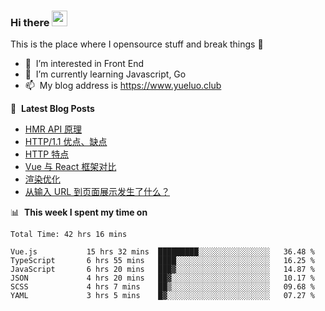 ### Hi there <a href="https://www.yueluo.club/"><img src="https://media.giphy.com/media/hvRJCLFzcasrR4ia7z/giphy.gif" width="25px"></a>
This is the place where I opensource stuff and break things :rofl:

- 👀 &nbsp;I’m interested in Front End
- 🌱 &nbsp;I’m currently learning Javascript, Go
- 📫 &nbsp;My blog address is https://www.yueluo.club

📕 &nbsp;**Latest Blog Posts**

<!-- BLOG-POST-LIST:START -->
- [HMR API 原理](https://www.yueluo.club/detail?articleId=628986d265e52c438840ec8b)
- [HTTP/1.1 优点、缺点](https://www.yueluo.club/detail?articleId=62864afb65e52c438840dbd3)
- [HTTP 特点](https://www.yueluo.club/detail?articleId=62838e9765e52c438840ce43)
- [Vue 与 React 框架对比](https://www.yueluo.club/detail?articleId=627fa59f65e52c438840b32c)
- [渲染优化](https://www.yueluo.club/detail?articleId=627d9bf465e52c438840a852)
- [从输入 URL 到页面展示发生了什么？](https://www.yueluo.club/detail?articleId=627bc68b65e52c4388409d53)
<!-- BLOG-POST-LIST:END -->

📊 &nbsp;**This week I spent my time on**

<!--START_SECTION:waka-->

```text
Total Time: 42 hrs 16 mins

Vue.js           15 hrs 32 mins  █████████░░░░░░░░░░░░░░░░   36.48 %
TypeScript       6 hrs 55 mins   ████░░░░░░░░░░░░░░░░░░░░░   16.25 %
JavaScript       6 hrs 20 mins   ███▓░░░░░░░░░░░░░░░░░░░░░   14.87 %
JSON             4 hrs 20 mins   ██▓░░░░░░░░░░░░░░░░░░░░░░   10.17 %
SCSS             4 hrs 7 mins    ██▒░░░░░░░░░░░░░░░░░░░░░░   09.68 %
YAML             3 hrs 5 mins    █▓░░░░░░░░░░░░░░░░░░░░░░░   07.27 %
```

<!--END_SECTION:waka-->